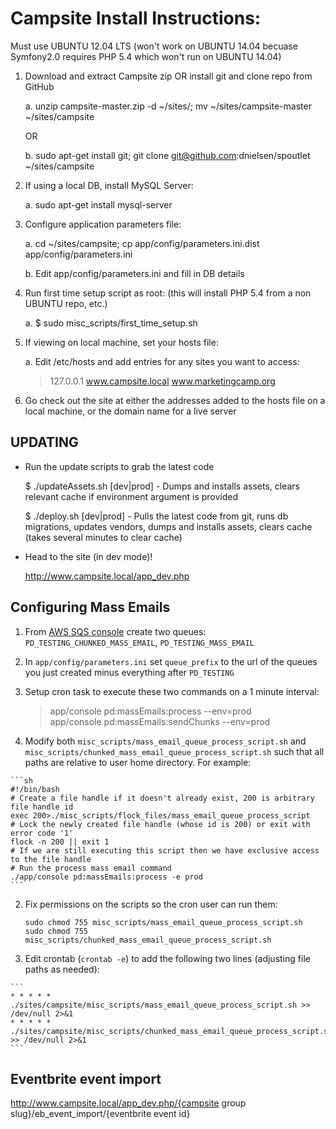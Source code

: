 Campsite Install Instructions:
==

Must use UBUNTU 12.04 LTS (won't work on UBUNTU 14.04 becuase Symfony2.0 requires PHP 5.4 which won't run on UBUNTU 14.04)

1. Download and extract Campsite zip OR install git and clone repo from GitHub

    a. unzip campsite-master.zip -d ~/sites/; mv ~/sites/campsite-master ~/sites/campsite

    OR

    b. sudo apt-get install git; git clone git@github.com:dnielsen/spoutlet ~/sites/campsite

2. If using a local DB, install MySQL Server:

    a. sudo apt-get install mysql-server

3. Configure application parameters file:

    a. cd ~/sites/campsite; cp app/config/parameters.ini.dist app/config/parameters.ini

    b. Edit app/config/parameters.ini and fill in DB details

4. Run first time setup script as root: (this will install PHP 5.4 from a non UBUNTU repo, etc.)

    a. $ sudo misc_scripts/first_time_setup.sh

5. If viewing on local machine, set your hosts file:

    a. Edit /etc/hosts and add entries for any sites you want to access:

    > 127.0.0.1 www.campsite.local www.marketingcamp.org

6. Go check out the site at either the addresses added to the hosts file on a local machine, or the domain name for a live server

UPDATING
--------

* Run the update scripts to grab the latest code

    $ ./updateAssets.sh [dev|prod] - Dumps and installs assets, clears relevant cache if environment argument is provided
    
    $ ./deploy.sh [dev|prod] - Pulls the latest code from git, runs db migrations, updates vendors, dumps and installs assets, clears cache (takes several minutes to clear cache)  

* Head to the site (in dev mode)!

   http://www.campsite.local/app_dev.php

Configuring Mass Emails
-------------
1. From [AWS SQS console](https://console.aws.amazon.com/sqs/home) create two queues: `PD_TESTING_CHUNKED_MASS_EMAIL`, `PD_TESTING_MASS_EMAIL`  

2. In `app/config/parameters.ini` set `queue_prefix` to the url of the queues you just created minus everything after `PD_TESTING`

3. Setup cron task to execute these two commands on a 1 minute interval:  
    > app/console pd:massEmails:process --env=prod  
    > app/console pd:massEmails:sendChunks --env=prod
  1. Modify both `misc_scripts/mass_email_queue_process_script.sh` and `misc_scripts/chunked_mass_email_queue_process_script.sh` such that all paths are relative to user home directory.  For example:  
  
    ```sh
    #!/bin/bash
    # Create a file handle if it doesn't already exist, 200 is arbitrary file handle id
    exec 200>./misc_scripts/flock_files/mass_email_queue_process_script
    # Lock the newly created file handle (whose id is 200) or exit with error code '1'
    flock -n 200 || exit 1
    # If we are still executing this script then we have exclusive access to the file handle
    # Run the process mass email command
    ./app/console pd:massEmails:process -e prod
    ```
  2. Fix permissions on the scripts so the cron user can run them:
  
     ```
     sudo chmod 755 misc_scripts/mass_email_queue_process_script.sh
     sudo chmod 755 misc_scripts/chunked_mass_email_queue_process_script.sh
     ```
  4. Edit crontab (`crontab -e`) to add the following two lines (adjusting file paths as needed):
  
    ```
    * * * * * ./sites/campsite/misc_scripts/mass_email_queue_process_script.sh >> /dev/null 2>&1
    * * * * * ./sites/campsite/misc_scripts/chunked_mass_email_queue_process_script.sh >> /dev/null 2>&1
    ```
    
Eventbrite event import
--
http://www.campsite.local/app_dev.php/{campsite group slug}/eb_event_import/{eventbrite event id}
